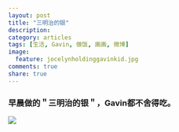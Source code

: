 ```yaml
---
layout: post
title: "三明治的银"
description: 
category: articles
tags: [生活, Gavin, 做饭, 画画, 微博]
image:
  feature: jocelynholdinggavinkid.jpg
comments: true
share: true
---
```


### 早晨做的＂三明治的银＂，Gavin都不舍得吃。 ###

![](http://i.imgur.com/upab9pu.jpg)
